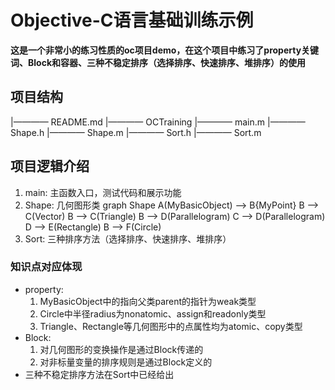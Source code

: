 #  Objective-C语言基础训练示例

**这是一个非常小的练习性质的oc项目demo，在这个项目中练习了property关键词、Block和容器、三种不稳定排序（选择排序、快速排序、堆排序）的使用**

## 项目结构
|———— README.md
|———— OCTraining
        |———— main.m
        |———— Shape.h
        |———— Shape.m
        |———— Sort.h
        |———— Sort.m

## 项目逻辑介绍
1. main: 主函数入口，测试代码和展示功能
2. Shape: 几何图形类
    graph Shape
        A(MyBasicObject) --> B{MyPoint}
        B --> C(Vector)
        B --> C(Triangle)
        B --> D(Parallelogram)
        C --> D(Parallelogram)
        D --> E(Rectangle)
        B --> F(Circle)
3. Sort: 三种排序方法（选择排序、快速排序、堆排序）

### 知识点对应体现
- property: 
    1. MyBasicObject中的指向父类parent的指针为weak类型
    2. Circle中半径radius为nonatomic、assign和readonly类型
    3. Triangle、Rectangle等几何图形中的点属性均为atomic、copy类型
- Block:
    1. 对几何图形的变换操作是通过Block传递的
    2. 对非标量变量的排序规则是通过Block定义的
- 三种不稳定排序方法在Sort中已经给出
